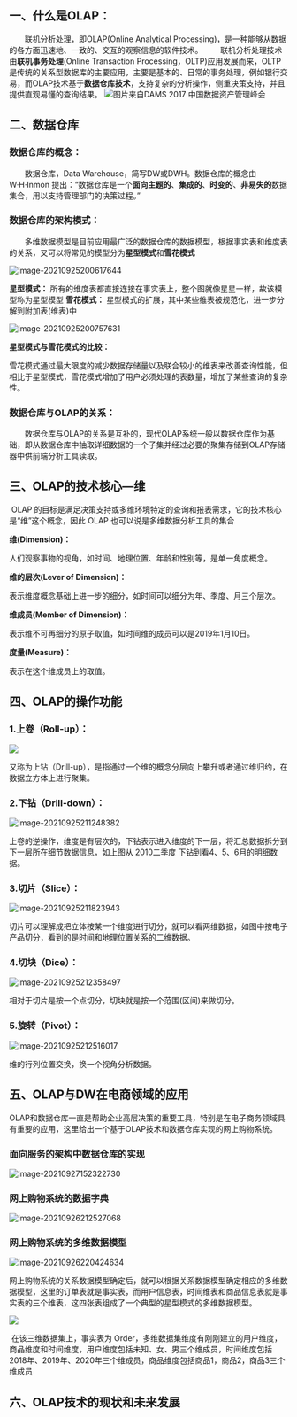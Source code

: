 ## 一、什么是OLAP：

&emsp;&emsp;联机分析处理，即OLAP(Online Analytical Processing)，是一种能够从数据的各方面迅速地、一致的、交互的观察信息的软件技术。
&emsp;&emsp;联机分析处理技术由**联机事务处理**(Online Transaction Processing，OLTP)应用发展而来，OLTP是传统的关系型数据库的主要应用，主要是基本的、日常的事务处理，例如银行交易，而OLAP技术基于**数据仓库技术**，支持复杂的分析操作，侧重决策支持，并且提供直观易懂的查询结果。
![图片来自DAMS 2017 中国数据资产管理峰会](https://img-blog.csdnimg.cn/26f045456bb94ac490a82e39b6db356b.png?x-oss-process=image/watermark,type_ZHJvaWRzYW5zZmFsbGJhY2s,shadow_50,text_Q1NETiBA5LiN54ix5ZCD6bG855qE54yr5Li2,size_20,color_FFFFFF,t_70,g_se,x_16)

## 二、数据仓库
### 数据仓库的概念：
&emsp;&emsp;数据仓库，Data Warehouse，简写DW或DWH。数据仓库的概念由 W·H·Inmon 提出：“数据仓库是一个**面向主题的**、**集成的**、**时变的**、**非易失的**数据集合，用以支持管理部门的决策过程。”

### 数据仓库的架构模式：
&emsp;&emsp;多维数据模型是目前应用最广泛的数据仓库的数据模型，根据事实表和维度表的关系，又可以将常见的模型分为**星型模式**和**雪花模式**

![image-20210925200617644](E:/typora_img/image-20210925200617644.png)

**星型模式：** 所有的维度表都直接连接在事实表上，整个图就像星星一样，故该模型称为星型模型
**雪花模式：** 星型模式的扩展，其中某些维表被规范化，进一步分解到附加表(维表)中

![image-20210925200757631](E:/typora_img/image-20210925200757631.png)

**星型模式与雪花模式的比较：**

​		雪花模式通过最大限度的减少数据存储量以及联合较小的维表来改善查询性能，但相比于星型模式，雪花模式增加了用户必须处理的表数量，增加了某些查询的复杂性。

### 数据仓库与OLAP的关系：

&emsp;&emsp;数据仓库与OLAP的关系是互补的，现代OLAP系统一般以数据仓库作为基础，即从数据仓库中抽取详细数据的一个子集并经过必要的聚集存储到OLAP存储器中供前端分析工具读取。

## 三、OLAP的技术核心—维

​		OLAP 的目标是满足决策支持或多维环境特定的查询和报表需求，它的技术核心是“维”这个概念，因此 OLAP 也可以说是多维数据分析工具的集合

**维(Dimension)：**

人们观察事物的视角，如时间、地理位置、年龄和性别等，是单一角度概念。

**维的层次(Lever of Dimension)：**

表示维度概念基础上进一步的细分，如时间可以细分为年、季度、月三个层次。

**维成员(Member of Dimension)：**

表示维不可再细分的原子取值，如时间维的成员可以是2019年1月10日。

**度量(Measure)：**

表示在这个维成员上的取值。


## 四、OLAP的操作功能

### 1.上卷（Roll-up）：

![](E:/typora_img/image-20210925205034990.png)

​		又称为上钻（Drill-up），是指通过一个维的概念分层向上攀升或者通过维归约，在数据立方体上进行聚集。

### 2.下钻（Drill-down）：

![image-20210925211248382](E:/typora_img/image-20210925211248382.png)

​		上卷的逆操作，维度是有层次的，下钻表示进入维度的下一层，将汇总数据拆分到下一层所在细节数据信息，如上图从 2010二季度 下钻到看4、5、6月的明细数据。

### 3.切片（Slice）：

![image-20210925211823943](E:/typora_img/image-20210925211823943.png)

​		切片可以理解成把立体按某一个维度进行切分，就可以看两维数据，如图中按电子产品切分，看到的是时间和地理位置关系的二维数据。

### 4.切块（Dice）：

![image-20210925212358497](E:/typora_img/image-20210925212358497.png)

相对于切片是按一个点切分，切块就是按一个范围(区间)来做切分。

### 5.旋转（Pivot）：

![image-20210925212516017](E:/typora_img/image-20210925212516017.png)

维的行列位置交换，换一个视角分析数据。

## 五、OLAP与DW在电商领域的应用

​		OLAP和数据仓库一直是帮助企业高层决策的重要工具，特别是在电子商务领域具有重要的应用，这里给出一个基于OLAP技术和数据仓库实现的网上购物系统。

### 面向服务的架构中数据仓库的实现

![image-20210927152322730](E:/typora_img/image-20210927152322730.png)

### 网上购物系统的数据字典

![image-20210926212527068](E:/typora_img/image-20210926212527068.png)

### 网上购物系统的多维数据模型

![image-20210926220424634](E:/typora_img/image-20210926220424634.png)

​		网上购物系统的关系数据模型确定后，就可以根据关系数据模型确定相应的多维数据模型，这里的订单表就是事实表，而用户信息表，时间维表和商品信息表就是事实表的三个维表，这四张表组成了一个典型的星型模式的多维数据模型。

![	](E:/typora_img/C8BC36B9592E8F24F72420ABC8D7BD50.jpg)

​		在该三维数据集上，事实表为 Order，多维数据集维度有刚刚建立的用户维度，商品维度和时间维度，用户维度包括未知、女、男三个维成员，时间维度包括2018年、2019年、2020年三个维成员，商品维度包括商品1，商品2，商品3三个维成员



## 六、OLAP技术的现状和未来发展

​	
